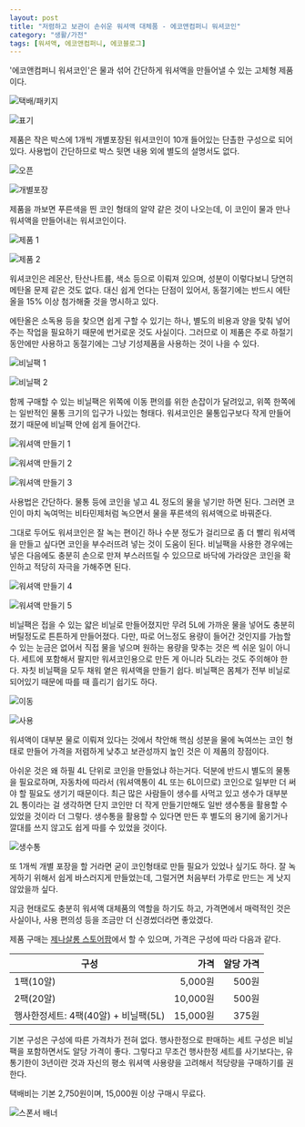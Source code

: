 ```yaml
---
layout: post
title: "저렴하고 보관이 손쉬운 워셔액 대체품 - 에코앤컴퍼니 워셔코인"
category: "생활/가전"
tags: [워셔액, 에코앤컴퍼니, 에코블로그]
---
```


'에코앤컴퍼니 워셔코인'은
물과 섞어 간단하게 워셔액을 만들어낼 수 있는 고체형 제품이다.

![택배/패키지](/images/washer-coin-review-01.jpg)

![표기](/images/washer-coin-review-02.jpg)

제품은 작은 박스에 1개씩 개별포장된 워셔코인이 10개 들어있는 단촐한 구성으로 되어있다.
사용법이 간단하므로 박스 뒷면 내용 외에 별도의 설명서도 없다.

![오픈](/images/washer-coin-review-03.jpg)

![개별포장](/images/washer-coin-review-04.jpg)

제품을 까보면 푸른색을 띈 코인 형태의 알약 같은 것이 나오는데,
이 코인이 물과 만나 워셔액을 만들어내는 워셔코인이다.

![제품 1](/images/washer-coin-review-05.jpg)

![제품 2](/images/washer-coin-review-06.jpg)

워셔코인은 레몬산, 탄산나트륨, 색소 등으로 이뤄져 있으며,
성분이 이렇다보니 당연히 메탄올 문제 같은 것도 없다.
대신 쉽게 언다는 단점이 있어서,
동절기에는 반드시 에탄올을 15% 이상 첨가해줄 것을 명시하고 있다.

에탄올은 소독용 등을 찾으면 쉽게 구할 수 있기는 하나,
별도의 비용과 양을 맞춰 넣어주는 작업을 필요하기 때문에 번거로운 것도 사실이다.
그러므로 이 제품은 주로 하절기 동안에만 사용하고
동절기에는 그냥 기성제품을 사용하는 것이 나을 수 있다.

![비닐팩 1](/images/washer-coin-review-07.jpg)

![비닐팩 2](/images/washer-coin-review-08.jpg)

함께 구매할 수 있는 비닐팩은 위쪽에 이동 편의를 위한 손잡이가 달려있고,
위쪽 한쪽에는 일반적인 물통 크기의 입구가 나있는 형태다.
워셔코인은 물통입구보다 작게 만들어졌기 때문에 비닐팩 안에 쉽게 들어간다.

![워셔액 만들기 1](/images/washer-coin-review-09.jpg)

![워셔액 만들기 2](/images/washer-coin-review-10.jpg)

![워셔액 만들기 3](/images/washer-coin-review-11.jpg)

사용법은 간단하다.
물통 등에 코인을 넣고 4L 정도의 물을 넣기만 하면 된다.
그러면 코인이 마치 녹여먹는 비타민제처럼 녹으면서
물을 푸른색의 워셔액으로 바꿔준다.

그대로 두어도 워셔코인은 잘 녹는 편이긴 하나 수분 정도가 걸리므로
좀 더 빨리 워셔액을 만들고 싶다면 코인을 부수러뜨려 넣는 것이 도움이 된다.
비닐팩을 사용한 경우에는 넣은 다음에도 충분히 손으로 만져 부스러뜨릴 수 있으므로
바닥에 가라앉은 코인을 확인하고 적당히 자극을 가해주면 된다.

![워셔액 만들기 4](/images/washer-coin-review-12.jpg)

![워셔액 만들기 5](/images/washer-coin-review-13.jpg)

비닐팩은 접을 수 있는 얇은 비닐로 만들어졌지만
무려 5L에 가까운 물을 넣어도 충분히 버틸정도로 튼튼하게 만들어졌다.
다만, 따로 어느정도 용량이 들어간 것인지를 가늠할 수 있는 눈금은 없어서
직접 물을 넣으며 원하는 용량을 맞추는 것은 썩 쉬운 일이 아니다.
세트에 포함해서 팔지만 워셔코인용으로 만든 게 아니라 5L라는 것도 주의해야 한다.
자칫 비닐팩을 모두 채워 옅은 워셔액을 만들기 쉽다.
비닐팩은 몸체가 전부 비닐로 되어있기 때문에 따를 때 흘리기 쉽기도 하다.

![이동](/images/washer-coin-review-15.jpg)

![사용](/images/washer-coin-review-16.jpg)

워셔액이 대부분 물로 이뤄져 있다는 것에서 착안해
핵심 성분을 물에 녹여쓰는 코인 형태로 만들어
가격을 저렴하게 낮추고 보관성까지 높인 것은 이 제품의 장점이다.

아쉬운 것은 왜 하필 4L 단위로 코인을 만들었냐 하는거다.
덕분에 반드시 별도의 물통을 필요로하며,
자동차에 따라서 (워셔액통이 4L 또는 6L이므로) 코인으로 일부만 더 써야 할 필요도 생기기 때문이다.
최근 많은 사람들이 생수를 사먹고 있고 생수가 대부분 2L 통이라는 걸 생각하면
단지 코인만 더 작게 만들기만해도 일반 생수통을 활용할 수 있었을 것이라 더 그렇다.
생수통을 활용할 수 있다면 만든 후 별도의 용기에 옮기거나 깔대를 쓰지 않고도 쉽게 따를 수 있었을 것이다.

![생수통](/images/washer-coin-review-14.jpg)

또 1개씩 개별 포장을 할 거라면 굳이 코인형태로 만들 필요가 있었나 싶기도 하다.
잘 녹게하기 위해서 쉽게 바스러지게 만들었는데,
그럴거면 처음부터 가루로 만드는 게 낫지 않았을까 싶다.

지금 현태로도 충분히 워셔액 대체품의 역할을 하기도 하고,
가격면에서 매력적인 것은 사실이나,
사용 편의성 등을 조금만 더 신경썼더라면 좋았겠다.

제품 구매는 [제나살롱 스토어팜](https://smartstore.naver.com/goldfrog/products/5004785916)에서 할 수 있으며,
가격은 구성에 따라 다음과 같다.

구성                                 | 가격      | 알당 가격
-------------------------------------|----------:|----------:
1팩(10알)                            |   5,000원 | 500원
2팩(20알)                            |  10,000원 | 500원
행사한정세트: 4팩(40알) + 비닐팩(5L) |  15,000원 | 375원

기본 구성은 구성에 따른 가격차가 전혀 없다.
행사한정으로 판매하는 세트 구성은 비닐팩을 포함하면서도 알당 가격이 좋다.
그렇다고 무조건 행사한정 세트를 사기보다는,
유통기한이 3년이란 것과 자신의 평소 워셔액 사용량을 고려해서 적당량을 구매하기를 권한다.

택배비는 기본 2,750원이며, 15,000원 이상 구매시 무료다.



![스폰서 배너](http://echoblog.net/images/sponsor-banner.png "이 글은 에코블로그를 통해 해당 업체에서 페이백을 제공받아 작성한 리뷰다.")
